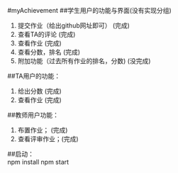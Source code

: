 #myAchievement
##学生用户的功能与界面(没有实现分组)
1. 提交作业（给出github网址即可） (完成)
2. 查看TA的评论 (完成)
3. 查看作业 (完成)
4. 查看分数，排名 (完成)
5. 附加功能（过去所有作业的排名，分数) (没完成)

##TA用户的功能：
1. 给出分数  (完成)
2. 查看作业  (完成)

##教师用户功能：
1. 布置作业； (完成)
2. 查看评审作业；(完成)

##启动：  
npm install
npm start